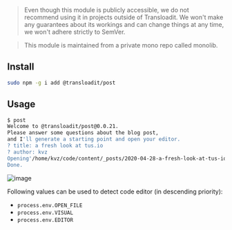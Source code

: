 > Even though this module is publicly accessible, we do not recommend using it in projects outside of Transloadit. We won't make any guarantees about its workings and can change things at any time, we won't adhere strictly to SemVer.

> This module is maintained from a private mono repo called monolib.


## Install

```bash
sudo npm -g i add @transloadit/post
```

## Usage

```bash
$ post
Welcome to @transloadit/post@0.0.21. 
Please answer some questions about the blog post, 
and I'll generate a starting point and open your editor. 
? title: a fresh look at tus.io
? author: kvz
Opening'/home/kvz/code/content/_posts/2020-04-28-a-fresh-look-at-tus-io.md' in your editor .. 
Done. 
```

![image](https://user-images.githubusercontent.com/26752/80525678-e4cb1880-8991-11ea-9266-d28b884e5c35.png)

Following values can be used to detect code editor (in descending priority):

- `process.env.OPEN_FILE`
- `process.env.VISUAL`
- `process.env.EDITOR`
